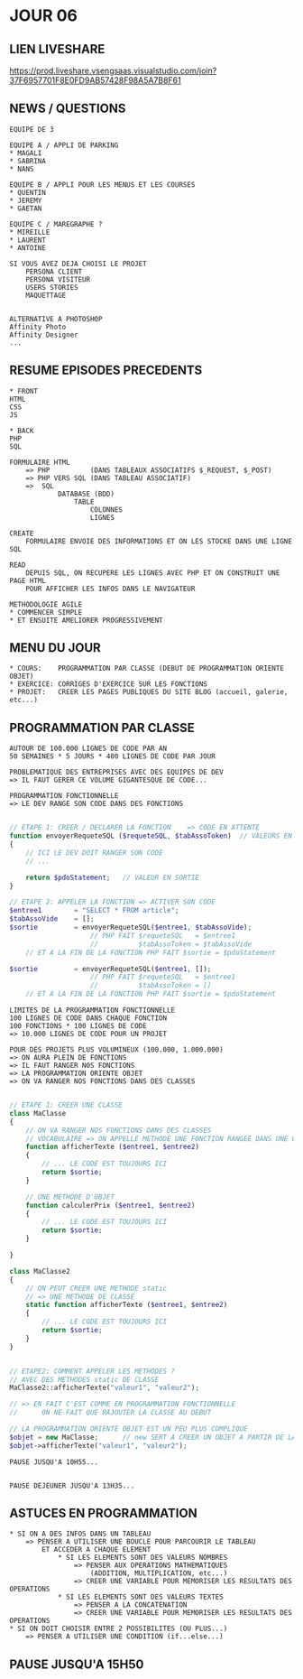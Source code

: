 # JOUR 06

## LIEN LIVESHARE

https://prod.liveshare.vsengsaas.visualstudio.com/join?37F6957701F8E0FD9AB57428F98A5A7B8F61


## NEWS / QUESTIONS

    EQUIPE DE 3

    EQUIPE A / APPLI DE PARKING
    * MAGALI
    * SABRINA
    * NANS

    EQUIPE B / APPLI POUR LES MENUS ET LES COURSES
    * QUENTIN
    * JEREMY
    * GAETAN

    EQUIPE C / MAREGRAPHE ?
    * MIREILLE
    * LAURENT
    * ANTOINE

    SI VOUS AVEZ DEJA CHOISI LE PROJET
        PERSONA CLIENT
        PERSONA VISITEUR
        USERS STORIES
        MAQUETTAGE


    ALTERNATIVE A PHOTOSHOP
    Affinity Photo
    Affinity Designer
    ...

## RESUME EPISODES PRECEDENTS

    * FRONT
    HTML
    CSS
    JS

    * BACK
    PHP
    SQL

    FORMULAIRE HTML
        => PHP          (DANS TABLEAUX ASSOCIATIFS $_REQUEST, $_POST)
        => PHP VERS SQL (DANS TABLEAU ASSOCIATIF)
        =>  SQL
                DATABASE (BDD)
                    TABLE
                        COLONNES
                        LIGNES

    CREATE
        FORMULAIRE ENVOIE DES INFORMATIONS ET ON LES STOCKE DANS UNE LIGNE SQL

    READ
        DEPUIS SQL, ON RECUPERE LES LIGNES AVEC PHP ET ON CONSTRUIT UNE PAGE HTML 
        POUR AFFICHER LES INFOS DANS LE NAVIGATEUR

    METHODOLOGIE AGILE
    * COMMENCER SIMPLE 
    * ET ENSUITE AMELIORER PROGRESSIVEMENT

## MENU DU JOUR

    * COURS:    PROGRAMMATION PAR CLASSE (DEBUT DE PROGRAMMATION ORIENTE OBJET)
    * EXERCICE: CORRIGES D'EXERCICE SUR LES FONCTIONS
    * PROJET:   CREER LES PAGES PUBLIQUES DU SITE BLOG (accueil, galerie, etc...)

## PROGRAMMATION PAR CLASSE

    AUTOUR DE 100.000 LIGNES DE CODE PAR AN
    50 SEMAINES * 5 JOURS * 400 LIGNES DE CODE PAR JOUR

    PROBLEMATIQUE DES ENTREPRISES AVEC DES EQUIPES DE DEV
    => IL FAUT GERER CE VOLUME GIGANTESQUE DE CODE...

    PROGRAMMATION FONCTIONNELLE
    => LE DEV RANGE SON CODE DANS DES FONCTIONS

```php

// ETAPE 1: CREER / DECLARER LA FONCTION    => CODE EN ATTENTE
function envoyerRequeteSQL ($requeteSQL, $tabAssoToken)  // VALEURS EN ENTREES
{
    // ICI LE DEV DOIT RANGER SON CODE
    // ...

    return $pdoStatement;   // VALEUR EN SORTIE
}

// ETAPE 2: APPELER LA FONCTION => ACTIVER SON CODE
$entree1        = "SELECT * FROM article";
$tabAssoVide    = [];
$sortie         = envoyerRequeteSQL($entree1, $tabAssoVide);   
                    // PHP FAIT $requeteSQL   = $entree1
                    //          $tabAssoToken = $tabAssoVide
    // ET A LA FIN DE LA FONCTION PHP FAIT $sortie = $pdoStatement

$sortie         = envoyerRequeteSQL($entree1, []);   
                    // PHP FAIT $requeteSQL   = $entree1
                    //          $tabAssoToken = []
    // ET A LA FIN DE LA FONCTION PHP FAIT $sortie = $pdoStatement

```

    LIMITES DE LA PROGRAMMATION FONCTIONNELLE
    100 LIGNES DE CODE DANS CHAQUE FONCTION
    100 FONCTIONS * 100 LIGNES DE CODE 
    => 10.000 LIGNES DE CODE POUR UN PROJET

    POUR DES PROJETS PLUS VOLUMINEUX (100.000, 1.000.000)
    => ON AURA PLEIN DE FONCTIONS
    => IL FAUT RANGER NOS FONCTIONS
    => LA PROGRAMMATION ORIENTE OBJET
    => ON VA RANGER NOS FONCTIONS DANS DES CLASSES

```php

// ETAPE 1: CREER UNE CLASSE
class MaClasse
{
    // ON VA RANGER NOS FONCTIONS DANS DES CLASSES
    // VOCABULAIRE => ON APPELLE METHODE UNE FONCTION RANGEE DANS UNE CLASSE
    function afficherTexte ($entree1, $entree2)
    {
        // ... LE CODE EST TOUJOURS ICI
        return $sortie;
    }    

    // UNE METHODE D'OBJET
    function calculerPrix ($entree1, $entree2)
    {
        // ... LE CODE EST TOUJOURS ICI
        return $sortie;
    }    

}

class MaClasse2
{
    // ON PEUT CREER UNE METHODE static
    // => UNE METHODE DE CLASSE
    static function afficherTexte ($entree1, $entree2)
    {
        // ... LE CODE EST TOUJOURS ICI
        return $sortie;
    }    
}


// ETAPE2: COMMENT APPELER LES METHODES ?
// AVEC DES METHODES static DE CLASSE
MaClasse2::afficherTexte("valeur1", "valeur2");

// => EN FAIT C'EST COMME EN PROGRAMMATION FONCTIONNELLE
//      ON NE FAIT QUE RAJOUTER LA CLASSE AU DEBUT

// LA PROGRAMMATION ORIENTE OBJET EST UN PEU PLUS COMPLIQUE
$objet = new MaClasse;      // new SERT A CREER UN OBJET A PARTIR DE LA CLASSE
$objet->afficherTexte("valeur1", "valeur2");

```


    PAUSE JUSQU'A 10H55...


    PAUSE DEJEUNER JUSQU'A 13H35...


## ASTUCES EN PROGRAMMATION

    * SI ON A DES INFOS DANS UN TABLEAU
        => PENSER A UTILISER UNE BOUCLE POUR PARCOURIR LE TABLEAU 
            ET ACCEDER A CHAQUE ELEMENT
                * SI LES ELEMENTS SONT DES VALEURS NOMBRES
                    => PENSER AUX OPERATIONS MATHEMATIQUES 
                        (ADDITION, MULTIPLICATION, etc...)
                    => CREER UNE VARIABLE POUR MEMORISER LES RESULTATS DES OPERATIONS
                * SI LES ELEMENTS SONT DES VALEURS TEXTES
                    => PENSER A LA CONCATENATION
                    => CREER UNE VARIABLE POUR MEMORISER LES RESULTATS DES OPERATIONS
    * SI ON DOIT CHOISIR ENTRE 2 POSSIBILITES (OU PLUS...)
        => PENSER A UTILISER UNE CONDITION (if...else...)

## PAUSE JUSQU'A 15H50
